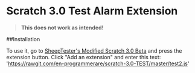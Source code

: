 # Scratch 3.0 Test Alarm Extension

> **This does not work as intended!**

##Installation

To use it, go to [SheepTester's Modified Scratch 3.0 Beta](https://sheeptester.github.io/scratch-gui/) and press the extension button. Click "Add an extension" and enter this text:
'https://rawgit.com/en-programmerare/scratch-3.0-TEST/master/test2.js'
